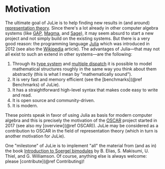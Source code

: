 # Motivation

The ultimate goal of JuLie is to help finding new results in (and around) [representation theory](https://en.wikipedia.org/wiki/Representation_theory). Since there's a lot already in other computer algebra systems (like [GAP](https://www.gap-system.org), [Magma](http://magma.maths.usyd.edu.au/magma/), and [Sage](https://www.sagemath.org)), it may seem absurd to start a new project and not simply build on the existing systems. But there is a very good reason: the programming language [Julia](https://julialang.org) which was introduced in 2012 (see also the [Wikipedia](https://en.wikipedia.org/wiki/Julia_(programming_language)) article). The advantages of Julia—that may not all exist to such an extend in other systems—are the following:

1. Through its [type system](https://docs.julialang.org/en/v1/manual/types/) and [multiple dispatch](https://docs.julialang.org/en/v1/manual/methods/) it is possible to model mathematical structures roughly in the same way you think about them abstractly (this is what I mean by "mathematically sound").
2. It is very fast and memory efficient (see the [benchmarks](@ref Benchmarks) of JuLie).
3. It has a straightforward high-level syntax that makes code easy to write and read.
4. It is open source and community-driven.
5. It is modern.

These points speak in favor of using Julia as basis for modern computer algebra and this is precisely the motivation of the [OSCAR](https://oscar.computeralgebra.de) project started in 2017 (see also my [overview](@ref OSCAR)). JuLie may be considered as a contribution to OSCAR in the field of representation theory (which in turn is another motivation for JuLie).

One "milestone" of JuLie is to implement "all" the material from (and as in) the book [Introduction to Soergel bimodules](https://www.springer.com/gp/book/9783030488253) by B. Elias, S. Makisumi, U. Thiel, and G. Williamson. Of course, anything else is always welcome: please [contribute](@ref Contributing)!
